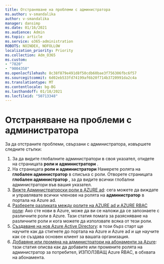 ```yaml
---
title: Отстраняване на проблеми с администратора
ms.author: v-smandalika
author: v-smandalika
manager: dansimp
ms.date: 01/16/2021
ms.audience: Admin
ms.topic: article
ms.service: o365-administration
ROBOTS: NOINDEX, NOFOLLOW
localization_priority: Priority
ms.collection: Adm_O365
ms.custom:
- "7820"
- "9004358"
ms.openlocfilehash: 8c38f879e491d8f50cdb60bae3f756306fbc6f57
ms.sourcegitcommit: 6d02eb533fd74199af6b20f714b3720991da2c4a
ms.translationtype: MT
ms.contentlocale: bg-BG
ms.lasthandoff: 01/18/2021
ms.locfileid: "50713348"
---
```

# <a name="troubleshoot-administrator-issues"></a>Отстраняване на проблеми с администратора

За да отстраните проблеми, свързани с администратора, извършете следните стъпки:

1. За да видите глобалните администратори в своя указател, отидете на страницата **роли и администратори** .
2. На страницата **роли и администратори** Намерете ролята на **глобален администратор** в списъка с роли. Отворете страницата **глобален администратор** , за да видите всички глобални администратори във вашия указател.
3. [Вижте Администраторски роли в AZURE ad](https://docs.microsoft.com/azure/active-directory/roles/manage-roles-portal): сега можете да виждате и управлявате всички членове на ролята на **администратор** в портала на Azure ad.
4. [Разберете разликата между ролите на AZURE ad и AZURE RBAC роли](https://docs.microsoft.com/azure/role-based-access-control/rbac-and-directory-admin-roles): Ако сте нови в Azure, може да ви се наложи да се запознаете с различните роли в Azure. Тази статия помага за разясняване на различните роли и кога можете да използвате всяка от тези роли.
5. [Създаване на нов Azure Active Directory](https://docs.microsoft.com/azure/active-directory/fundamentals/active-directory-access-create-new-tenant): в този бърз старт ще научите как да стигнете до портала на Azure и Azure ad и ще научите как се създава основен клиент за вашата организация.
6. [Добавяне или промяна на администратори на абонаменти за Azure](https://docs.microsoft.com/azure/cost-management-billing/manage/add-change-subscription-administrator): тази статия описва как да добавите или промените ролята на администратор за потребител, ИЗПОЛЗВАЩ Azure RBAC, в обхвата на абонамента.
